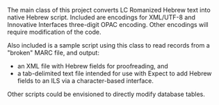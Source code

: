 The main class of this project converts LC Romanized Hebrew text into native Hebrew script.  Included are encodings for XML/UTF-8 and Innovative Interfaces three-digit OPAC encoding.  Other encodings will require modification of the code.

Also included is a sample script using this class to read records from a "broken" MARC file, and output:
- an XML file with Hebrew fields for proofreading, and
- a tab-delimited text file intended for use with Expect to add Hebrew fields to an ILS via a character-based interface.

Other scripts could be envisioned to directly modify database tables.